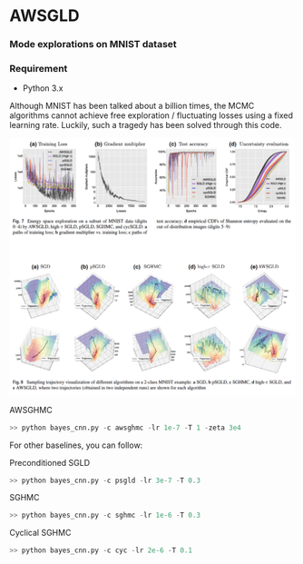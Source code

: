 # AWSGLD

### Mode explorations on MNIST dataset

### Requirement
* Python 3.x

Although MNIST has been talked about a billion times, the MCMC algorithms cannot achieve free exploration / fluctuating losses using a fixed learning rate. Luckily, such a tragedy has been solved through this code.

<img src="/mnist_energy_exploration/images/mnist_mode_exploration.png" width="800">

AWSGHMC
```python
>> python bayes_cnn.py -c awsghmc -lr 1e-7 -T 1 -zeta 3e4
```

For other baselines, you can follow:

Preconditioned SGLD
```python
>> python bayes_cnn.py -c psgld -lr 3e-7 -T 0.3
```

SGHMC

```python
>> python bayes_cnn.py -c sghmc -lr 1e-6 -T 0.3
```


Cyclical SGHMC
```python
>> python bayes_cnn.py -c cyc -lr 2e-6 -T 0.1
```


